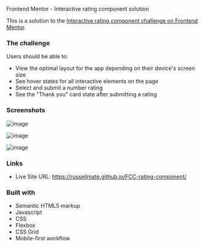 Frontend Mentor - Interactive rating component solution

This is a solution to the [Interactive rating component challenge on Frontend Mentor](https://www.frontendmentor.io/challenges/interactive-rating-component-koxpeBUmI).

### The challenge

Users should be able to:

- View the optimal layout for the app depending on their device's screen size
- See hover states for all interactive elements on the page
- Select and submit a number rating
- See the "Thank you" card state after submitting a rating

### Screenshots

![image](https://user-images.githubusercontent.com/87971535/163729840-4790e155-afa1-402d-8a43-b68b798b0ec3.png)

![image](https://user-images.githubusercontent.com/87971535/163729880-ecc75a90-531c-4684-8eef-f1dfb6cda26e.png)

![image](https://user-images.githubusercontent.com/87971535/163729897-bea01858-8b99-4315-9de7-ba004bd55418.png)

### Links

- Live Site URL: https://russellmate.github.io/FCC-rating-component/

### Built with

- Semantic HTML5 markup
- Javascript
- CSS
- Flexbox
- CSS Grid
- Mobile-first workflow
